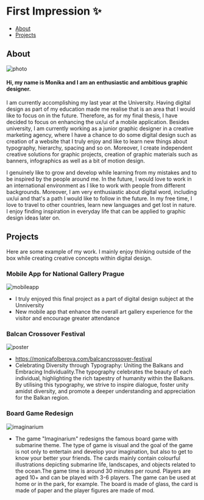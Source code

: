 # First Impression ✨

- [About](about.md)
- [Projects](projects.md)

## About
![photo](https://github.com/monica525/english-for-designer/assets/143282725/f47ee95f-4f8f-437e-87e1-c9ca33ed4acd)
#### Hi, my name is Monika and I am an enthusiastic and ambitious graphic designer. 
I am currently accomplishing my last year at the University. Having digital design as part of my education made me realise that is an area that I would like to focus on in the future. Therefore, as for my final thesis, I have decided to focus on enhancing the ux/ui of a mobile application. Besides university, I am currently working as a junior graphic designer in a creative marketing agency, where I have a chance to do some digital design such as creation of a website that I truly enjoy and like to learn new things about typography, hierarchy, spacing and so on. Moreover, I create independent creative solutions for graphic projects, creation of graphic materials such as banners, infographics as well as a bit of motion design. 

I genuinely like to grow and develop while learning from my mistakes and to be inspired by the people around me. In the future, I would love to work in an international environment as I like to work with people from different backgrounds. Moreover, I am very enthusiastic about digital word, including ux/ui and that's a path I would like to follow in the future. In my free time, I love to travel to other countries, learn new languages and get lost in nature. I enjoy finding inspiration in everyday life that can be applied to graphic design ideas later on. 

## Projects
Here are some example of my work. I mainly enjoy thinking outside of the box while creating creative concepts within digital design. 
### Mobile App for National Gallery Prague
![mobileapp](https://github.com/monica525/english-for-designer/assets/143282725/9f2c62e9-df88-4c33-b32a-b5035b0a92cc)
- I truly enjoyed this final project as a part of digital design subject at the Unniversity
- New mobile app that enhance the overall art gallery experience for the visitor and encourage greater attendance

### Balcan Crossover Festival
![poster](https://github.com/monica525/english-for-designer/assets/143282725/40c218c1-eae2-4f2c-b161-fca0837dca43)
- https://monicafolberova.com/balcancrossover-festival
- Celebrating Diversity through Typography: Uniting the Balkans and Embracing Individuality.The typography celebrates the beauty of each individual, highlighting the rich tapestry of humanity within the Balkans. By utilising this typography, we strive to inspire dialogue, foster unity amidst diversity, and promote a deeper understanding and appreciation for the Balkan region.


### Board Game Redesign
![imaginarium](https://github.com/monica525/english-for-designer/assets/143282725/160d9c69-b23d-4d93-9a27-501461b713c1)
- The game "Imaginarium" redesigns the famous board game with submarine theme. The type of game is visual and the goal of the game is not only to entertain and develop your imagination, but also to get to know your better your friends. The cards mainly contain colourful illustrations depicting submarine life, landscapes, and objects related to the ocean.The game time is around 30 minutes per round. Players are aged 10+ and can be played with 3-6 players. The game can be used at home or in the park, for example. The board is made of glass, the card is made of paper and the player figures are made of mod.



